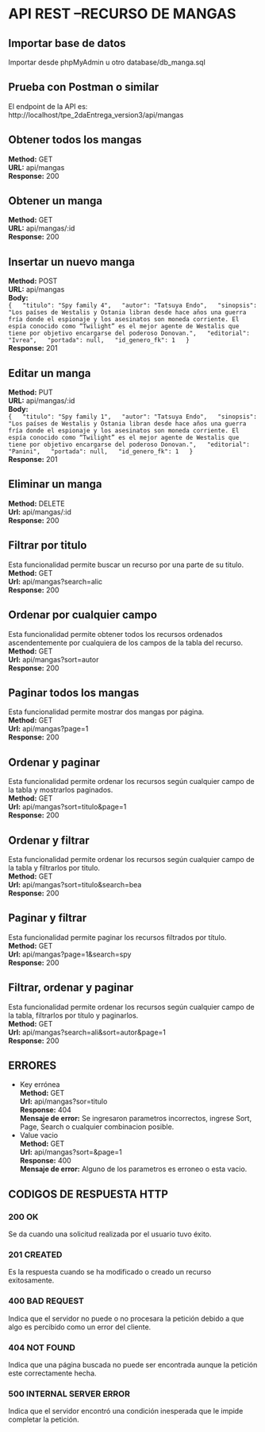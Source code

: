 # API REST –RECURSO DE MANGAS
## Importar base de datos
Importar desde phpMyAdmin u otro database/db_manga.sql
## Prueba con Postman o similar
El endpoint de la API es: http://localhost/tpe_2daEntrega_version3/api/mangas 
## Obtener todos los mangas
**Method:**  GET  
**URL:**  api/mangas    
**Response:**  200  
## Obtener un manga
**Method:**  GET  
**URL:**  api/mangas/:id    
**Response:**  200  
## Insertar un nuevo manga
**Method:**  POST  
**URL:** api/mangas  
**Body:**  
`{  
        "titulo": "Spy family 4",  
        "autor": "Tatsuya Endo",  
        "sinopsis": "Los países de Westalis y Ostania libran desde hace años una guerra fría donde el espionaje y los asesinatos son moneda corriente. El espía conocido como “Twilight” es el mejor agente de Westalis que tiene por objetivo encargarse del poderoso Donovan.",  
        "editorial": "Ivrea",  
        "portada": null,  
        "id_genero_fk": 1  
    }`   
**Response:** 201
## Editar un manga
**Method:** PUT  
**URL:**  api/mangas/:id  
**Body:**    
`{  
        "titulo": "Spy family 1",  
        "autor": "Tatsuya Endo",  
        "sinopsis": "Los países de Westalis y Ostania libran desde hace años una guerra fría donde el espionaje y los asesinatos son moneda corriente. El espía conocido como “Twilight” es el mejor agente de Westalis que tiene por objetivo encargarse del poderoso Donovan.",  
        "editorial": "Panini",  
        "portada": null,  
        "id_genero_fk": 1  
    }`    
**Response:** 201
## Eliminar un manga
**Method:** DELETE  
**Url:** api/mangas/:id  
**Response:** 200  
## Filtrar por titulo
Esta funcionalidad permite buscar un recurso por una parte de su titulo.  
**Method:** GET  
**Url:** api/mangas?search=alic  
**Response:** 200  
## Ordenar por cualquier campo
Esta funcionalidad permite obtener todos los recursos ordenados ascendentemente por cualquiera de los campos de la tabla del recurso.  
**Method:** GET  
**Url:**  api/mangas?sort=autor  
**Response:** 200  
## Paginar todos los mangas
Esta funcionalidad permite  mostrar dos  mangas por página.   
**Method:** GET  
**Url:** api/mangas?page=1  
**Response:** 200  
## Ordenar y paginar
Esta funcionalidad permite ordenar los recursos según cualquier campo de la tabla y mostrarlos paginados.   
**Method:** GET  
**Url:** api/mangas?sort=titulo&page=1  
**Response:** 200  
## Ordenar y filtrar 
Esta funcionalidad permite ordenar los recursos según cualquier campo de la tabla y filtrarlos por titulo.  
**Method:** GET  
**Url:** api/mangas?sort=titulo&search=bea  
**Response:** 200  
## Paginar y filtrar 
Esta funcionalidad permite paginar los recursos filtrados por título.   
**Method:** GET  
**Url:** api/mangas?page=1&search=spy  
**Response:** 200  
## Filtrar, ordenar y paginar 
Esta funcionalidad permite ordenar los recursos según cualquier campo de la tabla, filtrarlos por título y paginarlos.   
**Method:** GET  
**Url:** api/mangas?search=ali&sort=autor&page=1  
**Response:**  200  
## ERRORES
- Key errónea  
**Method:** GET  
**Url:** api/mangas?sor=titulo  
**Response:** 404  
**Mensaje de error:** Se ingresaron parametros incorrectos, ingrese Sort, Page, Search o cualquier combinacion posible.  
- Value vacio  
**Method:** GET  
**Url:** api/mangas?sort=&page=1  
**Response:** 400  
**Mensaje de error:** Alguno de los parametros es erroneo o esta vacio.
## CODIGOS DE RESPUESTA HTTP
### 200 OK
Se da cuando una solicitud realizada por el usuario tuvo éxito.   
### 201 CREATED
Es la respuesta cuando se ha modificado o creado un recurso exitosamente.   
### 400 BAD REQUEST
Indica que el servidor no puede o no procesara la petición debido a que algo es percibido como un error del cliente.   
### 404 NOT FOUND 
Indica que una página buscada no puede ser encontrada aunque la petición este correctamente hecha.  
### 500 INTERNAL SERVER ERROR
 Indica que el servidor encontró una condición inesperada que le impide completar la petición.  








